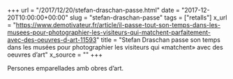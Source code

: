 +++
url = "/2017/12/20/stefan-draschan-passe.html"
date = "2017-12-20T10:00:00+00:00"
slug = "stefan-draschan-passe"
tags = ["retalls"]
x_url = "https://www.demotivateur.fr/article/il-passe-tout-son-temps-dans-les-musees-pour-photographier-les-visiteurs-qui-matchent-parfaitement-avec-des-oeuvres-d-art-11593"
title = "Stefan Draschan passe son temps dans les musées pour photographier les visiteurs qui «matchent» avec des oeuvres d’art"
x_source = ""
+++


Persones emparellades amb obres d’art.
